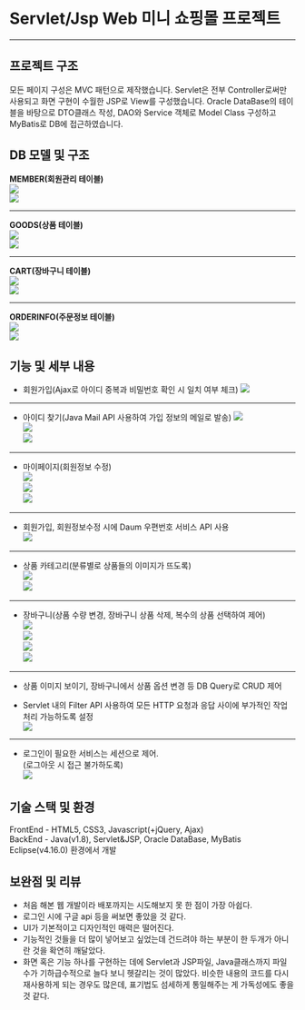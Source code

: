 # Servlet/Jsp Web 미니 쇼핑몰 프로젝트
___
 
## 프로젝트 구조
모든 페이지 구성은 MVC 패턴으로 제작했습니다. Servlet은 전부 Controller로써만 사용되고 화면 구현이 수월한 JSP로 View를 구성했습니다. Oracle DataBase의 테이블을 바탕으로 DTO클래스 작성, DAO와 Service 객체로 Model Class 구성하고 MyBatis로 DB에 접근하였습니다.

## DB 모델 및 구조
**MEMBER(회원관리 테이블)**   
![](imagesReadme/2022-04-25-16-56-23.png)  
![](imagesReadme/2022-04-25-16-58-58.png) 
___  
**GOODS(상품 테이블)**   
![](imagesReadme/2022-04-25-16-59-38.png)  
![](imagesReadme/2022-04-25-16-59-56.png)  
___
**CART(장바구니 테이블)**  
![](imagesReadme/2022-04-25-17-00-16.png)  
![](imagesReadme/2022-04-25-17-00-30.png)  
___
**ORDERINFO(주문정보 테이블)**  
![](imagesReadme/2022-04-25-17-01-17.png)  
![](imagesReadme/2022-04-25-17-01-35.png)  

## 기능 및 세부 내용
 - 회원가입(Ajax로 아이디 중복과 비밀번호 확인 시 일치 여부 체크)
  ![](imagesReadme/2022-04-25-16-39-17.png)  
  ___
 - 아이디 찾기(Java Mail API 사용하여 가입 정보의 메일로 발송)
 ![](imagesReadme/2022-04-25-16-42-38.png)  
 ![](imagesReadme/2022-04-25-16-43-18.png)  
 ![](imagesReadme/2022-04-25-16-44-13.png)  
 ___
 - 마이페이지(회원정보 수정)  
  ![](imagesReadme/2022-04-25-16-45-32.png)  
  ![](imagesReadme/2022-04-25-16-45-49.png)  
  ![](imagesReadme/2022-04-25-16-46-21.png)
 ___   
 - 회원가입, 회원정보수정 시에 Daum 우편번호 서비스 API 사용   
 ![](imagesReadme/2022-04-25-16-47-03.png)   
 ___
 - 상품 카테고리(분류별로 상품들의 이미지가 뜨도록)   
 ![](imagesReadme/2022-04-25-16-47-47.png)   
 ![](imagesReadme/2022-04-25-16-48-18.png)   
 ___
 - 장바구니(상품 수량 변경, 장바구니 상품 삭제, 복수의 상품 선택하여 제어)   
 ![](imagesReadme/2022-04-25-16-52-40.png)   
 ![](imagesReadme/2022-04-25-16-49-26.png)   
 ![](imagesReadme/2022-04-25-16-49-59.png)   
 ![](imagesReadme/2022-04-25-16-50-35.png)   
 ___
 - 상품 이미지 보이기, 장바구니에서 상품 옵션 변경 등 DB Query로 CRUD 제어
  

 - Servlet 내의 Filter API 사용하여 모든 HTTP 요청과  응답 사이에 부가적인 작업 처리 가능하도록 설정  
  ![](imagesReadme/2022-04-25-16-54-35.png)   
  ___
 - 로그인이 필요한 서비스는 세션으로 제어.  
  (로그아웃 시 접근 불가하도록)     
  ![](imagesReadme/2022-04-25-16-55-14.png)   



## 기술 스택 및 환경
FrontEnd - HTML5, CSS3, Javascript(+jQuery, Ajax)  
BackEnd - Java(v1.8), Servlet&JSP, Oracle DataBase, MyBatis  
Eclipse(v4.16.0) 환경에서 개발

## 보완점 및 리뷰
* 처음 해본 웹 개발이라 배포까지는 시도해보지 못 한 점이 가장 아쉽다. 
* 로그인 시에 구글 api 등을 써보면 좋았을 것 같다.
* UI가 기본적이고 디자인적인 매력은 떨어진다.
* 기능적인 것들을 더 많이 넣어보고 싶었는데 건드려야 하는 부분이 한 두개가 아니란 것을 확연히 깨달았다.
* 화면 혹은 기능 하나를 구현하는 데에 Servlet과 JSP파일, Java클래스까지 파일 수가 기하급수적으로 늘다 보니 헷갈리는 것이 많았다. 비슷한 내용의 코드를 다시 재사용하게 되는 경우도 많은데, 표기법도 섬세하게 통일해주는 게 가독성에도 좋을 것 같다.